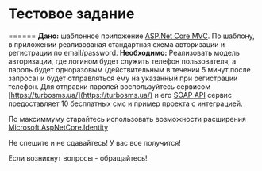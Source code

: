 ﻿# Тестовое задание
======
__**Дано:**__ шаблонное приложение [ASP.Net Core MVC](https://docs.microsoft.com/ru-ru/aspnet/core/tutorials/first-mvc-app/?view=aspnetcore-2.2).
По шаблону, в приложении реализованая стандартная схема авторизации и регистрации по email/password. 
__**Необходимо:**__ Реализовать модель авторизации, где логином будет служить телефон пользователя, а пароль будет одноразовым (действительным в течении 5 минут после запроса) и будет отправляться ему на указанный при регистрации телефон.
Для отправки паролей воспользуйтесь сервисом [https://turbosms.ua/](https://turbosms.ua/) и его [SOAP API](https://turbosms.ua/soap.html) сервис предоставляет 10 бесплатных смс и пример проекта с интеграцией.

По максиммуму старайтесь использовать возможности расширения [Microsoft.AspNetCore.Identity](https://docs.microsoft.com/ru-ru/aspnet/core/security/authentication/identity?view=aspnetcore-2.2&tabs=visual-studio)

Не спешите и не сдавайтесь! У вас все получится!

Если возникнут вопросы - обращайтесь!